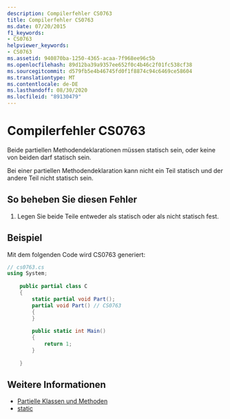 ```yaml
---
description: Compilerfehler CS0763
title: Compilerfehler CS0763
ms.date: 07/20/2015
f1_keywords:
- CS0763
helpviewer_keywords:
- CS0763
ms.assetid: 940870ba-1250-4365-acaa-7f968ee96c5b
ms.openlocfilehash: 89d12ba39a9357ee652f0c4b46c2f01fc538cf38
ms.sourcegitcommit: d579fb5e4b46745fd0f1f8874c94c6469ce58604
ms.translationtype: MT
ms.contentlocale: de-DE
ms.lasthandoff: 08/30/2020
ms.locfileid: "89130479"
---
```

# <a name="compiler-error-cs0763"></a>Compilerfehler CS0763
Beide partiellen Methodendeklarationen müssen statisch sein, oder keine von beiden darf statisch sein.  
  
 Bei einer partiellen Methodendeklaration kann nicht ein Teil statisch und der andere Teil nicht statisch sein.  
  
## <a name="to-correct-this-error"></a>So beheben Sie diesen Fehler  
  
1. Legen Sie beide Teile entweder als statisch oder als nicht statisch fest.  
  
## <a name="example"></a>Beispiel  
 Mit dem folgenden Code wird CS0763 generiert:  
  
```csharp  
// cs0763.cs  
using System;  
  
    public partial class C  
    {  
        static partial void Part();  
        partial void Part() // CS0763  
        {  
        }  
  
        public static int Main()  
        {  
            return 1;  
        }  
  
    }  
```  
  
## <a name="see-also"></a>Weitere Informationen

- [Partielle Klassen und Methoden](../programming-guide/classes-and-structs/partial-classes-and-methods.md)
- [static](../language-reference/keywords/static.md)

